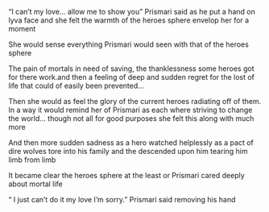 “I can’t my love... allow me to show you” Prismari said as he put a hand on lyva face and she felt the warmth of the heroes sphere envelop her for a moment 

She would sense everything Prismari would seen with that of the heroes sphere 

The pain of mortals in need of saving, the thanklessness some heroes got for there work.and then a feeling of deep and sudden regret for the lost of life that could of easily been prevented...

Then she would as feel the glory of the current heroes radiating off of them. In a way it would remind her of Prismari as each where striving to change the world... though not all for good purposes  she felt this along with much more 

And then more sudden sadness as a hero watched helplessly as a pact of dire wolves tore into his family and the descended upon him tearing him limb from limb 

It became clear the heroes sphere at the least or Prismari cared deeply about mortal life 

“ I just can’t do it my love I’m sorry.” Prismari said removing his hand